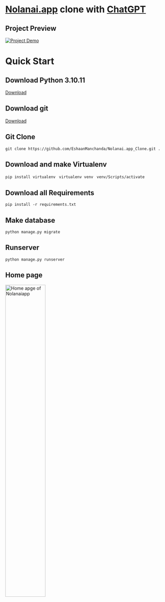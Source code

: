 # **[Nolanai.app](https://www.nolanai.app/)** clone with **[ChatGPT](https://chat.openai.com/)** 

## Project Preview
[![Project Demo](http://img.youtube.com/vi/cR3qgOs66xw/0.jpg)](http://www.youtube.com/watch?v=cR3qgOs66xw)

# Quick Start

## Download Python 3.10.11
<a href="https://www.python.org/ftp/python/3.10.11/python-3.10.11-embed-amd64.zip" target="_blank" >Download</a>

## Download git
<a href="https://github.com/git-for-windows/git/releases/download/v2.43.0.windows.1/Git-2.43.0-64-bit.exe" target="_blank" >Download</a>

## Git Clone 
``` git clone https://github.com/EshaanManchanda/Nolanai.app_Clone.git . ```
## Download and make Virtualenv 

``` pip install virtualenv ```
``` virtualenv venv```
``` venv/Scripts/activate```
## Download all Requirements

``` pip install -r requirements.txt ```

## Make database

``` python manage.py migrate ```

## Runserver

``` python manage.py runserver ```

## Home page
<img src="./assets/output/home.jpg" alt="Home apge of Nolanaiapp" width="50%"/>
